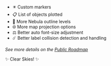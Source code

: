 
<!-- Here are some planned features coming soon to Starplot: -->

- ✴️ Custom markers
- 📋 List of objects plotted
- 📐 More Nebula outline levels
- 🌐 More map projection options
- ⚖️ Better auto font-size adjustment
- ☄️ Better label collision detection and handling


_See more details on the [Public Roadmap](https://starplot.notion.site/aaa0dd71c17943f89850c9a8c43ade50)_


✨ Clear Skies! ✨
